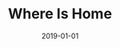 ---
title: Where Is Home
tags: [Digital]
date: 2019-01-01
image: /type-experiment_-_5.webp
bookToc: false
summary: "After a Bloc Party song of the same name."
---